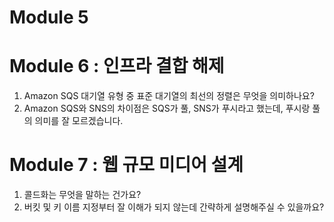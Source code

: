 # Module 5 

# Module 6 : 인프라 결합 해제
1. Amazon SQS 대기열 유형 중 표준 대기열의 최선의 정렬은 무엇을 의미하나요?
2. Amazon SQS와 SNS의 차이점은 SQS가 풀, SNS가 푸시라고 했는데, 푸시랑 풀의 의미를 잘 모르겠습니다.

# Module 7 : 웹 규모 미디어 설계
1. 콜드화는 무엇을 말하는 건가요?
2. 버킷 및 키 이름 지정부터 잘 이해가 되지 않는데 간략하게 설명해주실 수 있을까요?